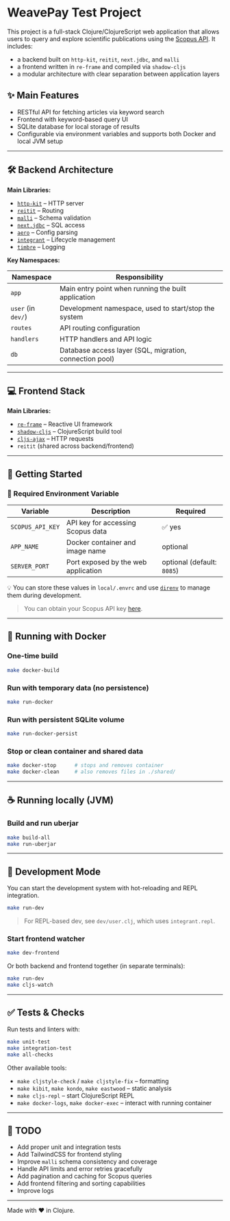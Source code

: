 # WeavePay Test Project

This project is a full-stack Clojure/ClojureScript web application that allows users to query and explore scientific publications using the [Scopus API](https://dev.elsevier.com/sc_apis.html). It includes:

- a backend built on `http-kit`, `reitit`, `next.jdbc`, and `malli`
- a frontend written in `re-frame` and compiled via `shadow-cljs`
- a modular architecture with clear separation between application layers

## ✨ Main Features

- RESTful API for fetching articles via keyword search
- Frontend with keyword-based query UI
- SQLite database for local storage of results
- Configurable via environment variables and supports both Docker and local JVM setup

---

## 🛠️ Backend Architecture

**Main Libraries:**

- [`http-kit`](https://github.com/http-kit/http-kit) – HTTP server
- [`reitit`](https://github.com/metosin/reitit) – Routing
- [`malli`](https://github.com/metosin/malli) – Schema validation
- [`next.jdbc`](https://github.com/seancorfield/next-jdbc) – SQL access
- [`aero`](https://github.com/juxt/aero) – Config parsing
- [`integrant`](https://github.com/weavejester/integrant) – Lifecycle management
- [`timbre`](https://github.com/taoensso/timbre) – Logging

**Key Namespaces:**

| Namespace            | Responsibility                                          |
|----------------------|----------------------------------------------------------|
| `app`                | Main entry point when running the built application      |
| `user` (in `dev/`)   | Development namespace, used to start/stop the system     |
| `routes`             | API routing configuration                                |
| `handlers`           | HTTP handlers and API logic                              |
| `db`                 | Database access layer (SQL, migration, connection pool)  |

---

## 💻 Frontend Stack

**Main Libraries:**

- [`re-frame`](https://github.com/day8/re-frame) – Reactive UI framework
- [`shadow-cljs`](https://github.com/thheller/shadow-cljs) – ClojureScript build tool
- [`cljs-ajax`](https://github.com/JulianBirch/cljs-ajax) – HTTP requests
- `reitit` (shared across backend/frontend)

---

## 🚀 Getting Started

### 🔧 Required Environment Variable

| Variable         | Description                           | Required |
|------------------|---------------------------------------|----------|
| `SCOPUS_API_KEY` | API key for accessing Scopus data     | ✅ yes   |
| `APP_NAME`       | Docker container and image name       | optional |
| `SERVER_PORT`    | Port exposed by the web application   | optional (default: `8085`) |

💡 You can store these values in `local/.envrc` and use [`direnv`](https://direnv.net/) to manage them during development.

> You can obtain your Scopus API key [here](https://dev.elsevier.com/sc_apis.html).

---

## 🐳 Running with Docker

### One-time build

```bash
make docker-build
```

### Run with temporary data (no persistence)

```bash
make run-docker
```

### Run with persistent SQLite volume

```bash
make run-docker-persist
```

### Stop or clean container and shared data

```bash
make docker-stop      # stops and removes container
make docker-clean     # also removes files in ./shared/
```

---

## ☕ Running locally (JVM)

### Build and run uberjar

```bash
make build-all
make run-uberjar
```

---

## 🧪 Development Mode

You can start the development system with hot-reloading and REPL integration.

```bash
make run-dev
```

> For REPL-based dev, see `dev/user.clj`, which uses `integrant.repl`.

### Start frontend watcher

```bash
make dev-frontend
```

Or both backend and frontend together (in separate terminals):

```bash
make run-dev
make cljs-watch
```

---

## ✅ Tests & Checks

Run tests and linters with:

```bash
make unit-test
make integration-test
make all-checks
```

Other available tools:

- `make cljstyle-check` / `make cljstyle-fix` – formatting
- `make kibit`, `make kondo`, `make eastwood` – static analysis
- `make cljs-repl` – start ClojureScript REPL
- `make docker-logs`, `make docker-exec` – interact with running container

---

## 🧹 TODO

- Add proper unit and integration tests
- Add TailwindCSS for frontend styling
- Improve `malli` schema consistency and coverage
- Handle API limits and error retries gracefully
- Add pagination and caching for Scopus queries
- Add frontend filtering and sorting capabilities
- Improve logs

---

Made with ❤️ in Clojure.


